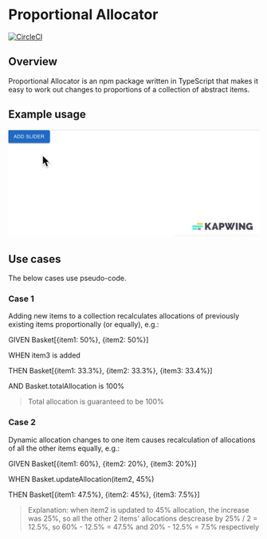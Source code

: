 # Proportional Allocator

[![CircleCI](https://dl.circleci.com/status-badge/img/gh/danielpmichalski/proportional-allocator/tree/master.svg?style=shield)](https://dl.circleci.com/status-badge/redirect/gh/danielpmichalski/proportional-allocator/tree/master)

## Overview

Proportional Allocator is an npm package written in TypeScript that makes it easy to work out changes to proportions of a collection of abstract items.

## Example usage

![Example usage](./proportional-sliders.gif)

## Use cases

The below cases use pseudo-code.

### Case 1

Adding new items to a collection recalculates allocations of previously existing items proportionally (or equally), e.g.:

GIVEN Basket[{item1: 50%}, {item2: 50%}]

WHEN item3 is added

THEN Basket[{item1: 33.3%}, {item2: 33.3%}, {item3: 33.4%}]

AND Basket.totalAllocation is 100%

> Total allocation is guaranteed to be 100%

### Case 2

Dynamic allocation changes to one item causes recalculation of allocations of all the other items equally, e.g.:

GIVEN Basket[{item1: 60%}, {item2: 20%}, {item3: 20%}]

WHEN Basket.updateAllocation(item2, 45%)

THEN Basket[{item1: 47.5%}, {item2: 45%}, {item3: 7.5%}]

> Explanation: when item2 is updated to 45% allocation, the increase was 25%, so all the other 2 items' allocations descrease by 25% / 2 = 12.5%, so 60% - 12.5% = 47.5% and 20% - 12.5% = 7.5% respectively
